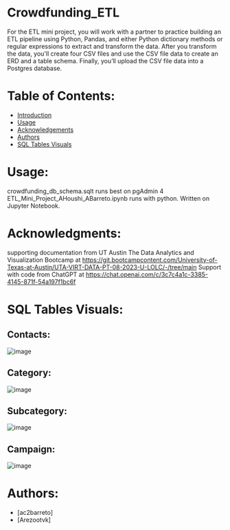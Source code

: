 # Crowdfunding_ETL
For the ETL mini project, you will work with a partner to practice building an ETL pipeline using Python, Pandas, and either Python dictionary methods or regular expressions to extract and transform the data. After you transform the data, you'll create four CSV files and use the CSV file data to create an ERD and a table schema. Finally, you’ll upload the CSV file data into a Postgres database.

# Table of Contents:
- [Introduction](#introduction)
- [Usage](#usage)
- [Acknowledgements](#acknowledgemnets)
- [Authors](#authors)
- [SQL Tables Visuals](#SQLTablesVisuals)
  
# Usage:<a name="usage"></a>
crowdfunding_db_schema.sqlt runs best on pgAdmin 4
ETL_Mini_Project_AHoushi_ABarreto.ipynb runs with python. Written on Jupyter Notebook. 

# Acknowledgments:<a name="acknowledgemnets"></a>
supporting documentation from UT Austin The Data Analytics and Visualization Bootcamp at https://git.bootcampcontent.com/University-of-Texas-at-Austin/UTA-VIRT-DATA-PT-08-2023-U-LOLC/-/tree/main
Support with code from ChatGPT at https://chat.openai.com/c/3c7c4a1c-3385-4145-871f-54a197f1bc6f

# SQL Tables Visuals:<a name="SQLTablesVisuals"></a>
  ## Contacts:
  ![image](https://github.com/ac2barreto/Crowdfunding_ETL/assets/138399086/f49ba46b-4b42-4895-93fa-1bb1a2749205)

  ## Category:
  ![image](https://github.com/ac2barreto/Crowdfunding_ETL/assets/138399086/73f672cd-523b-435b-acf6-8515246590a6)

  ## Subcategory:
  ![image](https://github.com/ac2barreto/Crowdfunding_ETL/assets/138399086/129e2c91-5d6b-455b-9a6d-58cc7d57d5f6)

  ## Campaign:
  ![image](https://github.com/ac2barreto/Crowdfunding_ETL/assets/138399086/35d9c63f-c207-47de-9504-b650645f616b)

# Authors:<a name="authors"></a>
- [ac2barreto]
- [Arezootvk]
